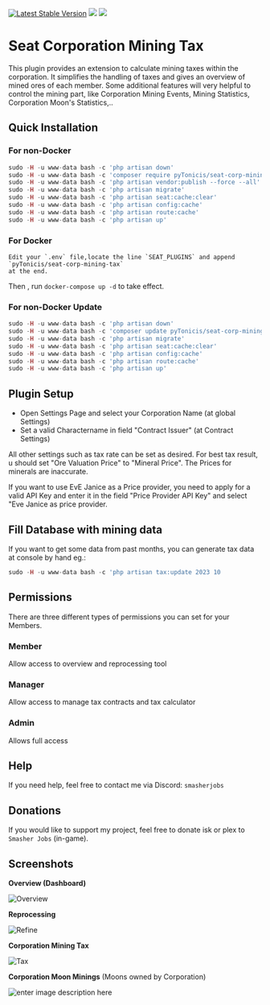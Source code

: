 [![Latest Stable Version](http://img.shields.io/packagist/v/pytonicis/seat-corp-mining-tax.svg?style=flat-square)]()
![](https://img.shields.io/badge/SeAT-5.0.x-blueviolet?style=flat-square)
![](https://img.shields.io/badge/License-GPLv3-blue.svg)

# Seat Corporation Mining Tax

This plugin provides an extension to calculate mining taxes within the corporation. It simplifies the handling of taxes and gives an overview of mined ores of each member. Some additional features will very helpful to control the mining part, like Corporation Mining Events, Mining Statistics, Corporation Moon's Statistics,..


## Quick Installation

### For non-Docker
```php
sudo -H -u www-data bash -c 'php artisan down'
sudo -H -u www-data bash -c 'composer require pyTonicis/seat-corp-mining-tax'
sudo -H -u www-data bash -c 'php artisan vendor:publish --force --all'
sudo -H -u www-data bash -c 'php artisan migrate'
sudo -H -u www-data bash -c 'php artisan seat:cache:clear'
sudo -H -u www-data bash -c 'php artisan config:cache'
sudo -H -u www-data bash -c 'php artisan route:cache'
sudo -H -u www-data bash -c 'php artisan up'
```
### For Docker

```
Edit your `.env` file,locate the line `SEAT_PLUGINS` and append `pyTonicis/seat-corp-mining-tax`
at the end.
```

Then , run `docker-compose up -d` to take effect.

### For non-Docker Update

```php
sudo -H -u www-data bash -c 'php artisan down'
sudo -H -u www-data bash -c 'composer update pyTonicis/seat-corp-mining-tax'
sudo -H -u www-data bash -c 'php artisan migrate'
sudo -H -u www-data bash -c 'php artisan seat:cache:clear'
sudo -H -u www-data bash -c 'php artisan config:cache'
sudo -H -u www-data bash -c 'php artisan route:cache'
sudo -H -u www-data bash -c 'php artisan up'
```

## Plugin Setup
- Open Settings Page and select your Corporation Name (at global Settings)
- Set a valid Charactername in field "Contract Issuer" (at Contract Settings)

All other settings such as tax rate can be set as desired. For best tax result, 
u should set "Ore Valuation Price" to "Mineral Price". The Prices for minerals  are inaccurate.

If you want to use EvE Janice as a Price provider, you need to apply for a valid API Key and enter it in the field "Price Provider API Key" and select "Eve Janice as price provider. 

## Fill Database with mining data

If you want to get some data from past months, you can generate tax data at console by hand eg.:

```php
sudo -H -u www-data bash -c 'php artisan tax:update 2023 10
```

## Permissions

There are three different types of permissions you can set for your Members.

### Member

Allow access to overview and reprocessing tool

### Manager

Allow access to manage tax contracts and tax calculator

### Admin

Allows full access

## Help

If you need help, feel free to contact me via Discord: ```smasherjobs```
## Donations

If you would like to support my project, feel free to donate isk or plex to ```Smasher Jobs``` (in-game).

## Screenshots

**Overview (Dashboard)**

![Overview](https://i.imgur.com/X09UX7R.png)

**Reprocessing**

![Refine](https://i.imgur.com/55wWf94.png)

**Corporation Mining Tax**

![Tax](https://i.imgur.com/ilu6CYP.png)

**Corporation Moon Minings** (Moons owned by Corporation)

![enter image description here](https://i.imgur.com/CBGBZ7a.png)